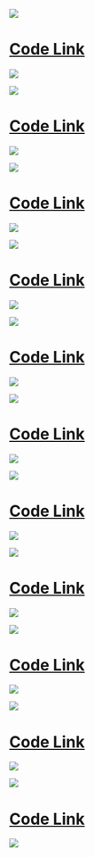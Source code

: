 ![](/files/header-1.png)
# [Code Link](/files/code-1.py)
![](/files/ss-1.png)

![](/files/header-2.png)
# [Code Link](/files/code-2.py)
![](/files/ss-2.png)

![](/files/header-3.png)
# [Code Link](/files/code-3.py)
![](/files/ss-3.png)

![](/files/header-4.png)
# [Code Link](/files/code-4.py)
![](/files/ss-4.png)

![](/files/header-5.png)
# [Code Link](/files/code5.py)
![](/files/ss-5.png)

![](/files/header-6.png)
# [Code Link](/files/code-6.py)
![](/files/ss-6.png)

![](/files/header-7.png)
# [Code Link](/files/code-7.py)
![](/files/ss-7.png)

![](/files/header-8.png)
# [Code Link](/files/code-8.py)
![](/files/ss-8.png)

![](/files/header-9.png)
# [Code Link](/files/code-9.py)
![](/files/ss-9.png)

![](/files/header-10.png)
# [Code Link](/files/code-10.py)
![](/files/ss-10.png)

![](/files/header-11.png)
# [Code Link](/files/code-11.py)
![](/files/ss-11.png)